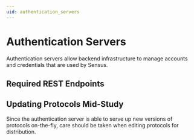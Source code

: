```yaml
---
uid: authentication_servers
---
```


# Authentication Servers
Authentication servers allow backend infrastructure to manage accounts and
credentials that are used by Sensus.

## Required REST Endpoints

## Updating Protocols Mid-Study
Since the authentication server is able to serve up new versions of protocols
on-the-fly, care should be taken when editing protocols for distribution. 
